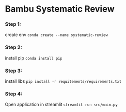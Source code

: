 Bambu Systematic Review
==========================

### Step 1: 
create env `conda create --name systematic-review`
### Step 2: 
install pip `conda install pip` 
### Step 3: 
install libs `pip install -r requitements/requirements.txt` 
### Step 4: 
Open application in streamlit `streamlit run src/main.py`
